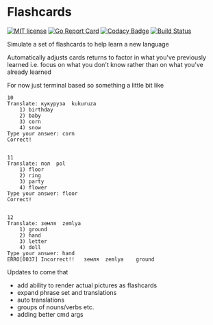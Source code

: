# Flashcards

[![MIT license](http://img.shields.io/badge/license-MIT-brightgreen.svg)](http://opensource.org/licenses/MIT)
[![Go Report Card](https://goreportcard.com/badge/github.com/johnmcdnl/flashcards)](https://goreportcard.com/report/github.com/johnmcdnl/flashcards)
[![Codacy Badge](https://api.codacy.com/project/badge/Grade/0ff3da47e33146029b5b5fba2bc21510)](https://www.codacy.com/app/johnmcdnl/flashcards?utm_source=github.com&amp;utm_medium=referral&amp;utm_content=johnmcdnl/flashcards&amp;utm_campaign=Badge_Grade)
[![Build Status](https://travis-ci.org/johnmcdnl/flashcards.svg?branch=master)](https://travis-ci.org/johnmcdnl/flashcards)

Simulate a set of flashcards to help learn a new language

Automatically adjusts cards returns to factor in what you've previously learned i.e. focus on what you don't know rather than on what you've already learned

For now just terminal based so something a little bit like

``` text
10
Translate: кукуруза  kukuruza
    1) birthday
    2) baby
    3) corn
    4) snow
Type your answer: corn
Correct!


11
Translate: пол  pol
    1) floor
    2) ring
    3) party
    4) flower
Type your answer: floor
Correct!


12
Translate: земля  zemlya
    1) ground
    2) hand
    3) letter
    4) doll
Type your answer: hand
ERRO[0037] Incorrect!!   земля  zemlya    ground
```

Updates to come that

* add ability to render actual pictures as flashcards
* expand phrase set and translations
* auto translations
* groups of nouns/verbs etc.
* adding better cmd args
